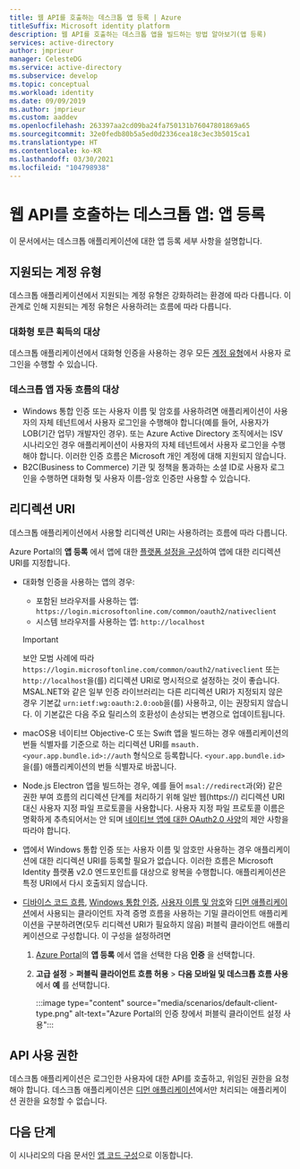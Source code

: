 ```yaml
---
title: 웹 API를 호출하는 데스크톱 앱 등록 | Azure
titleSuffix: Microsoft identity platform
description: 웹 API를 호출하는 데스크톱 앱을 빌드하는 방법 알아보기(앱 등록)
services: active-directory
author: jmprieur
manager: CelesteDG
ms.service: active-directory
ms.subservice: develop
ms.topic: conceptual
ms.workload: identity
ms.date: 09/09/2019
ms.author: jmprieur
ms.custom: aaddev
ms.openlocfilehash: 263397aa2cd09ba24fa750131b76047801869a65
ms.sourcegitcommit: 32e0fedb80b5a5ed0d2336cea18c3ec3b5015ca1
ms.translationtype: HT
ms.contentlocale: ko-KR
ms.lasthandoff: 03/30/2021
ms.locfileid: "104798938"
---
```

# <a name="desktop-app-that-calls-web-apis-app-registration"></a>웹 API를 호출하는 데스크톱 앱: 앱 등록

이 문서에서는 데스크톱 애플리케이션에 대한 앱 등록 세부 사항을 설명합니다.

## <a name="supported-account-types"></a>지원되는 계정 유형

데스크톱 애플리케이션에서 지원되는 계정 유형은 강화하려는 환경에 따라 다릅니다. 이 관계로 인해 지원되는 계정 유형은 사용하려는 흐름에 따라 다릅니다.

### <a name="audience-for-interactive-token-acquisition"></a>대화형 토큰 획득의 대상

데스크톱 애플리케이션에서 대화형 인증을 사용하는 경우 모든 [계정 유형](quickstart-register-app.md)에서 사용자 로그인을 수행할 수 있습니다.

### <a name="audience-for-desktop-app-silent-flows"></a>데스크톱 앱 자동 흐름의 대상

- Windows 통합 인증 또는 사용자 이름 및 암호를 사용하려면 애플리케이션이 사용자의 자체 테넌트에서 사용자 로그인을 수행해야 합니다(예를 들어, 사용자가 LOB(기간 업무) 개발자인 경우). 또는 Azure Active Directory 조직에서는 ISV 시나리오인 경우 애플리케이션이 사용자의 자체 테넌트에서 사용자 로그인을 수행해야 합니다. 이러한 인증 흐름은 Microsoft 개인 계정에 대해 지원되지 않습니다.
- B2C(Business to Commerce) 기관 및 정책을 통과하는 소셜 ID로 사용자 로그인을 수행하면 대화형 및 사용자 이름-암호 인증만 사용할 수 있습니다.

## <a name="redirect-uris"></a>리디렉션 URI

데스크톱 애플리케이션에서 사용할 리디렉션 URI는 사용하려는 흐름에 따라 다릅니다.

Azure Portal의 **앱 등록** 에서 앱에 대한 [플랫폼 설정을 구성](quickstart-register-app.md#add-a-redirect-uri)하여 앱에 대한 리디렉션 URI를 지정합니다.

- 대화형 인증을 사용하는 앱의 경우:
  - 포함된 브라우저를 사용하는 앱: `https://login.microsoftonline.com/common/oauth2/nativeclient`
  - 시스템 브라우저를 사용하는 앱: `http://localhost`

  > [!IMPORTANT]
  > 보안 모범 사례에 따라 `https://login.microsoftonline.com/common/oauth2/nativeclient` 또는 `http://localhost`을(를) 리디렉션 URI로 명시적으로 설정하는 것이 좋습니다. MSAL.NET와 같은 일부 인증 라이브러리는 다른 리디렉션 URI가 지정되지 않은 경우 기본값 `urn:ietf:wg:oauth:2.0:oob`을(를) 사용하고, 이는 권장되지 않습니다. 이 기본값은 다음 주요 릴리스의 호환성이 손상되는 변경으로 업데이트됩니다.

- macOS용 네이티브 Objective-C 또는 Swift 앱을 빌드하는 경우 애플리케이션의 번들 식별자를 기준으로 하는 리디렉션 URI를  `msauth.<your.app.bundle.id>://auth` 형식으로 등록합니다. `<your.app.bundle.id>`을(를) 애플리케이션의 번들 식별자로 바꿉니다.
- Node.js Electron 앱을 빌드하는 경우, 예를 들어 `msal://redirect`과(와) 같은 권한 부여 흐름의 리디렉션 단계를 처리하기 위해 일반 웹(https://) 리디렉션 URI 대신 사용자 지정 파일 프로토콜을 사용합니다. 사용자 지정 파일 프로토콜 이름은 명확하게 추측되어서는 안 되며 [네이티브 앱에 대한 OAuth2.0 사양](https://tools.ietf.org/html/rfc8252#section-7.1)의 제안 사항을 따라야 합니다.
- 앱에서 Windows 통합 인증 또는 사용자 이름 및 암호만 사용하는 경우 애플리케이션에 대한 리디렉션 URI를 등록할 필요가 없습니다. 이러한 흐름은 Microsoft Identity 플랫폼 v2.0 엔드포인트를 대상으로 왕복을 수행합니다. 애플리케이션은 특정 URI에서 다시 호출되지 않습니다.
- [디바이스 코드 흐름](scenario-desktop-acquire-token.md#device-code-flow), [Windows 통합 인증](scenario-desktop-acquire-token.md#integrated-windows-authentication), [사용자 이름 및 암호](scenario-desktop-acquire-token.md#username-and-password)와 [디먼 애플리케이션](scenario-daemon-overview.md)에서 사용되는 클라이언트 자격 증명 흐름을 사용하는 기밀 클라이언트 애플리케이션을 구분하려면(모두 리디렉션 URI가 필요하지 않음) 퍼블릭 클라이언트 애플리케이션으로 구성합니다. 이 구성을 설정하려면

    1. <a href="https://portal.azure.com/" target="_blank">Azure Portal</a>의 **앱 등록** 에서 앱을 선택한 다음 **인증** 을 선택합니다.
    1. **고급 설정** > **퍼블릭 클라이언트 흐름 허용** > **다음 모바일 및 데스크톱 흐름 사용** 에서 **예** 를 선택합니다.

        :::image type="content" source="media/scenarios/default-client-type.png" alt-text="Azure Portal의 인증 창에서 퍼블릭 클라이언트 설정 사용":::

## <a name="api-permissions"></a>API 사용 권한

데스크톱 애플리케이션은 로그인한 사용자에 대한 API를 호출하고, 위임된 권한을 요청해야 합니다. 데스크톱 애플리케이션은 [디먼 애플리케이션](scenario-daemon-overview.md)에서만 처리되는 애플리케이션 권한을 요청할 수 없습니다.

## <a name="next-steps"></a>다음 단계

이 시나리오의 다음 문서인 [앱 코드 구성](scenario-desktop-app-configuration.md)으로 이동합니다.
